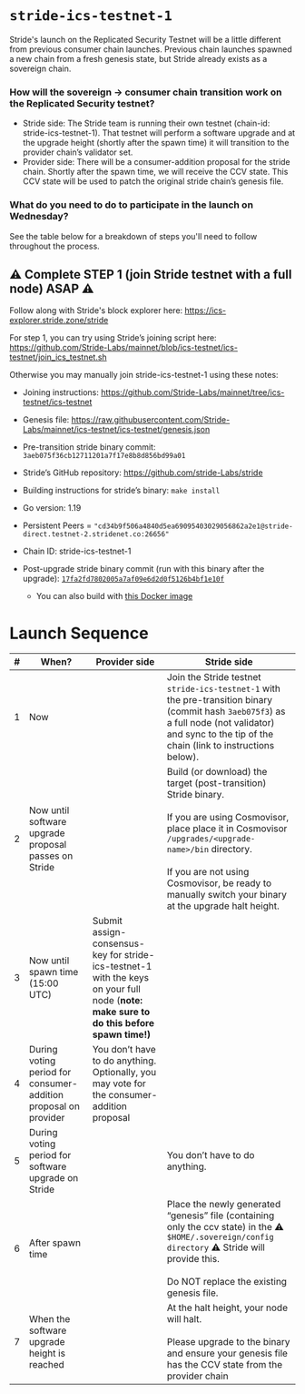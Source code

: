 # `stride-ics-testnet-1`

Stride's launch on the Replicated Security Testnet will be a little different from previous consumer chain launches. Previous chain launches spawned a new chain from a fresh genesis state, but Stride already exists as a sovereign chain.

### How will the sovereign -> consumer chain transition work on the Replicated Security testnet?

* Stride side: The Stride team is running their own testnet (chain-id: stride-ics-testnet-1). That testnet will perform a software upgrade and at the upgrade height (shortly after the spawn time) it will transition to the provider chain’s validator set.
* Provider side: There will be a consumer-addition proposal for the stride chain. Shortly after the spawn time, we will receive the CCV state. This CCV state will be used to patch the original stride chain’s genesis file.

### What do you need to do to participate in the launch on Wednesday?
See the table below for a breakdown of steps you'll need to follow throughout the process. 

## ⚠️  Complete STEP 1 (join Stride testnet with a full node) ASAP ⚠️
Follow along with Stride's block explorer here: https://ics-explorer.stride.zone/stride 

For step 1, you can try using Stride’s joining script here: https://github.com/Stride-Labs/mainnet/blob/ics-testnet/ics-testnet/join_ics_testnet.sh 

Otherwise you may manually join stride-ics-testnet-1 using these notes:
* Joining instructions: https://github.com/Stride-Labs/mainnet/tree/ics-testnet/ics-testnet
* Genesis file: https://raw.githubusercontent.com/Stride-Labs/mainnet/ics-testnet/ics-testnet/genesis.json
* Pre-transition stride binary commit: `3aeb075f36cb12711201a7f17e8b8d856bd99a01`
* Stride’s GitHub repository: https://github.com/stride-Labs/stride
* Building instructions for stride’s binary: `make install`
* Go version: 1.19
* Persistent Peers = `"cd34b9f506a4840d5ea69095403029056862a2e1@stride-direct.testnet-2.stridenet.co:26656"`

* Chain ID: stride-ics-testnet-1
* Post-upgrade stride binary commit (run with this binary after the upgrade): [`17fa2fd7802005a7af09e6d2d0f5126b4bf1e10f`](https://github.com/Stride-Labs/stride/commit/17fa2fd7802005a7af09e6d2d0f5126b4bf1e10f)
  * You can also build with [this Docker image](https://hub.docker.com/layers/stridelabs/ics-testnet/stride-17fa/images/sha256-22dbec2b61e6745f0c80b48bebf23a80a8bd279da5b4dd943cbfed8a8d7f5c11?context=repo)

# Launch Sequence

| # | When? | Provider side | Stride side |
| -- | --- | ----- | ---- |
| 1 | Now | | Join the Stride testnet `stride-ics-testnet-1` with the pre-transition binary (commit hash `3aeb075f3`) as a full node (not validator) and sync to the tip of the chain (link to instructions below). |
| 2 | Now until software upgrade proposal passes on Stride | | Build (or download) the target (post-transition) Stride binary. <br><br>If you are using Cosmovisor, place place it in Cosmovisor `/upgrades/<upgrade-name>/bin` directory.<br><br>If you are not using Cosmovisor, be ready to manually switch your binary at the upgrade halt height. |
| 3 | Now until spawn time (15:00 UTC) | Submit assign-consensus-key for stride-ics-testnet-1 with the keys on your full node (**note: make sure to do this before spawn time!)** | |
| 4 | During voting period for  consumer-addition proposal on provider | You don’t have to do anything. Optionally, you may vote for the consumer-addition proposal | |
| 5 | During voting period for software upgrade on Stride | | You don’t have to do anything. |
| 6 | After spawn time | | Place the newly generated “genesis” file (containing only the ccv state) in the ⚠️ `$HOME/.sovereign/config directory` ⚠️ Stride will provide this.<br><br>Do NOT replace the existing genesis file. |
| 7 | When the software upgrade height is reached | | At the halt height, your node will halt.<br><br>Please upgrade to the  binary and ensure your genesis file has the CCV state from the provider chain |

